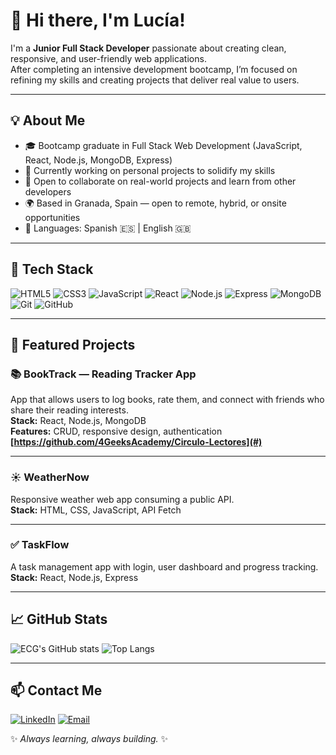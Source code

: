 # 👋 Hi there, I'm Lucía!  

I'm a **Junior Full Stack Developer** passionate about creating clean, responsive, and user-friendly web applications.  
After completing an intensive development bootcamp, I’m focused on refining my skills and creating projects that deliver real value to users.

---

## 💡 About Me
- 🎓 Bootcamp graduate in Full Stack Web Development (JavaScript, React, Node.js, MongoDB, Express)
- 🌱 Currently working on personal projects to solidify my skills
- 🚀 Open to collaborate on real-world projects and learn from other developers
- 🌍 Based in Granada, Spain — open to remote, hybrid, or onsite opportunities
- 💬 Languages: Spanish 🇪🇸 | English 🇬🇧

---

## 🧠 Tech Stack
![HTML5](https://img.shields.io/badge/-HTML5-E34F26?logo=html5&logoColor=white)
![CSS3](https://img.shields.io/badge/-CSS3-1572B6?logo=css3)
![JavaScript](https://img.shields.io/badge/-JavaScript-F7DF1E?logo=javascript&logoColor=black)
![React](https://img.shields.io/badge/-React-61DAFB?logo=react&logoColor=black)
![Node.js](https://img.shields.io/badge/-Node.js-339933?logo=node.js&logoColor=white)
![Express](https://img.shields.io/badge/-Express-000000?logo=express&logoColor=white)
![MongoDB](https://img.shields.io/badge/-MongoDB-47A248?logo=mongodb&logoColor=white)
![Git](https://img.shields.io/badge/-Git-F05032?logo=git&logoColor=white)
![GitHub](https://img.shields.io/badge/-GitHub-181717?logo=github&logoColor=white)

---

## 🧩 Featured Projects

### 📚 BookTrack — Reading Tracker App
App that allows users to log books, rate them, and connect with friends who share their reading interests.  
**Stack:** React, Node.js, MongoDB  
**Features:** CRUD, responsive design, authentication  
**[https://github.com/4GeeksAcademy/Circulo-Lectores](#)**

---

### ☀️ WeatherNow
Responsive weather web app consuming a public API.  
**Stack:** HTML, CSS, JavaScript, API Fetch  

---

### ✅ TaskFlow
A task management app with login, user dashboard and progress tracking.  
**Stack:** React, Node.js, Express  

---

## 📈 GitHub Stats
![ECG's GitHub stats](https://github-readme-stats.vercel.app/api?username=dev-ecg&show_icons=true&theme=react)
![Top Langs](https://github-readme-stats.vercel.app/api/top-langs/?username=dev-ecg&layout=compact&theme=react)

---

## 📫 Contact Me
[![LinkedIn](https://img.shields.io/badge/LinkedIn-Lucía-blue?logo=linkedin&logoColor=white)](https://www.linkedin.com/in/dev-ecg/)
[![Email](https://img.shields.io/badge/Email-tuemail@gmail.com-red?logo=gmail&logoColor=white)](mailto:cgeulalia11l@gmail.com)

✨ *Always learning, always building.* ✨

